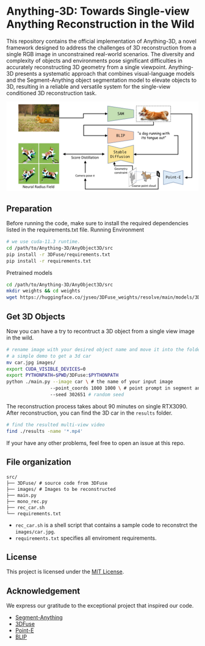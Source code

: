 # Anything-3D: Towards Single-view Anything Reconstruction in the Wild

This repository contains the official implementation of Anything-3D, a novel framework designed to address the challenges of 3D reconstruction from a single RGB image in unconstrained real-world scenarios. The diversity and complexity of objects and environments pose significant difficulties in accurately reconstructing 3D geometry from a single viewpoint. Anything-3D presents a systematic approach that combines visual-language models and the Segment-Anything object segmentation model to elevate objects to 3D, resulting in a reliable and versatile system for the single-view conditioned 3D reconstruction task.

![pipeline](https://github.com/Anything-of-anything/Anything-3D/blob/main/AnyObject3D/assets/pipeline_anything3d.jpg)


## Preparation

Before running the code, make sure to install the required dependencies listed in the requirements.txt file.
Running Environment
   ```bash 
   # we use cuda-11.3 runtime.
   cd /path/to/Anything-3D/AnyObject3D/src
   pip install -r 3DFuse/requirements.txt
   pip install -r requirements.txt
   ```
Pretrained models 
   ```bash
   cd /path/to/Anything-3D/AnyObject3D/src
   mkdir weights && cd weights 
   wget https://huggingface.co/jyseo/3DFuse_weights/resolve/main/models/3DFuse_sparse_depth_injector.ckpt
   ```
## Get 3D Objects

Now you can have a try to recontruct a 3D object from a single view image in the wild.
```bash 
# rename image with your desired object name and move it into the folder src/images/ 
# a simple demo to get a 3d car
mv car.jpg images/
export CUDA_VISIBLE_DEVICES=0
export PYTHONPATH=$PWD/3DFuse:$PYTHONPATH
python ./main.py --image car \ # the name of your input image
                --point_coords 1000 1000 \ # point prompt in segment anything
                --seed 302651 # random seed 
```
The reconstruction process takes about 90 minutes on single RTX3090. After reconstruction, you can find the 3D car in the `results` folder. 
```bash
# find the resulted multi-view video 
find ./results -name '*.mp4'
```
If your have any other problems, feel free to open an issue at this repo. 

## File organization
```
src/
├── 3DFuse/ # source code from 3DFuse
├── images/ # Images to be reconstructed
├── main.py
├── mono_rec.py
├── rec_car.sh
└── requirements.txt
```
- `rec_car.sh` is a shell script that contains a sample code to reconstrct the `images/car.jpg`.
- `requirements.txt` specifies all enviroment requirements.

## License

This project is licensed under the [MIT License](https://github.com/Anything-of-anything/Anything-3D/blob/main/LICENSE).

## Acknowledgement
We express our gratitude to the exceptional project that inspired our code.
- [Segment-Anything](https://github.com/facebookresearch/segment-anything)
- [3DFuse](https://github.com/KU-CVLAB/3DFuse)
- [Point-E](https://github.com/openai/point-e)
- [BLIP](https://github.com/salesforce/LAVIS)
